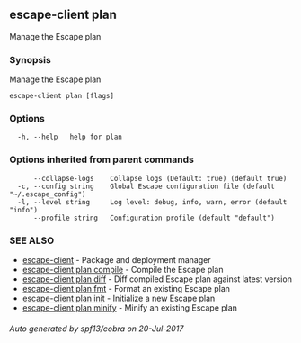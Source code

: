 ## escape-client plan

Manage the Escape plan

### Synopsis


Manage the Escape plan

```
escape-client plan [flags]
```

### Options

```
  -h, --help   help for plan
```

### Options inherited from parent commands

```
      --collapse-logs    Collapse logs (Default: true) (default true)
  -c, --config string    Global Escape configuration file (default "~/.escape_config")
  -l, --level string     Log level: debug, info, warn, error (default "info")
      --profile string   Configuration profile (default "default")
```

### SEE ALSO
* [escape-client](escape-client.md)	 - Package and deployment manager
* [escape-client plan compile](escape-client_plan_compile.md)	 - Compile the Escape plan
* [escape-client plan diff](escape-client_plan_diff.md)	 - Diff compiled Escape plan against latest version
* [escape-client plan fmt](escape-client_plan_fmt.md)	 - Format an existing Escape plan
* [escape-client plan init](escape-client_plan_init.md)	 - Initialize a new Escape plan
* [escape-client plan minify](escape-client_plan_minify.md)	 - Minify an existing Escape plan

###### Auto generated by spf13/cobra on 20-Jul-2017
